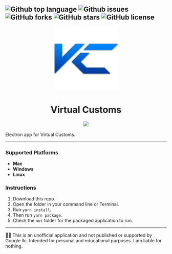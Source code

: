![Github top language](https://img.shields.io/github/languages/top/Socket-Development/Stadia-Electron?style=plastic)
![Github issues](https://img.shields.io/github/issues/Socket-Development/Stadia-Electron?style=plastic)
![GitHub forks](https://img.shields.io/github/forks/Socket-Development/Stadia-Electron?style=plastic)
![GitHub stars](https://img.shields.io/github/stars/Socket-Development/Stadia-Electron?style=plastic)
![GitHub license](https://img.shields.io/github/license/Socket-Development/Stadia-Electron?style=plastic)
---


<p align="center">
  <img width="200" height="200" src="./Icon.png">
</p>

<h1 align="center">Virtual Customs</h1>

<p align="center">
<img width=75% src="https://who.is-yiffing.me/EYPziOu6CP.png">
</p>

Electron app for Virtual Customs.

---

### Supported Platforms

 - **Mac**
 - **Windows**
 - **Linux**

### Instructions

1. Download this repo.
2. Open the folder in your command line or Terminal.
3. Run `yarn install`.
4. Then run `yarn package`.
5. Check the `out` folder for the packaged application to run.

---

🧑‍⚖️ This is an unofficial application and not published or supported by Google llc. Intended for personal and educational purposes. I am liable for nothing.
